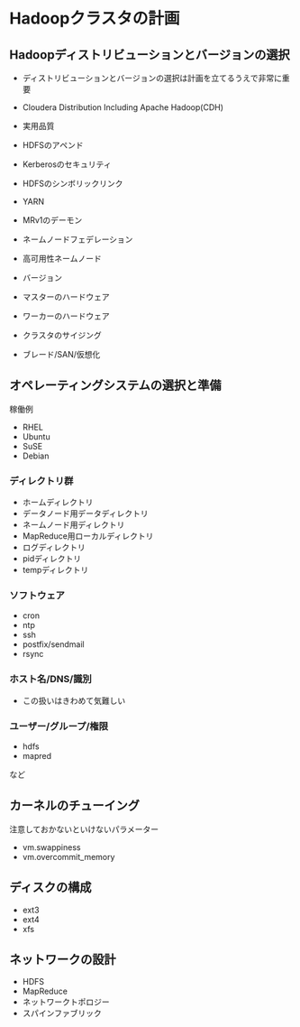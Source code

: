 # Hadoopクラスタの計画
## Hadoopディストリビューションとバージョンの選択

- ディストリビューションとバージョンの選択は計画を立てるうえで非常に重要
- Cloudera Distribution Including Apache Hadoop(CDH)

- 実用品質
- HDFSのアペンド
- Kerberosのセキュリティ
- HDFSのシンボリックリンク
- YARN
- MRv1のデーモン
- ネームノードフェデレーション
- 高可用性ネームノード

- バージョン
- マスターのハードウェア
- ワーカーのハードウェア
- クラスタのサイジング
- ブレード/SAN/仮想化

## オペレーティングシステムの選択と準備

稼働例

- RHEL
- Ubuntu
- SuSE
- Debian

### ディレクトリ群

- ホームディレクトリ
- データノード用データディレクトリ
- ネームノード用ディレクトリ
- MapReduce用ローカルディレクトリ
- ログディレクトリ
- pidディレクトリ
- tempディレクトリ

### ソフトウェア

- cron
- ntp
- ssh
- postfix/sendmail
- rsync

### ホスト名/DNS/識別

- この扱いはきわめて気難しい

### ユーザー/グループ/権限

- hdfs
- mapred

など

## カーネルのチューイング

注意しておかないといけないパラメーター

- vm.swappiness
- vm.overcommit_memory

## ディスクの構成

- ext3
- ext4
- xfs

## ネットワークの設計

- HDFS
- MapReduce
- ネットワークトポロジー
- スパインファブリック

